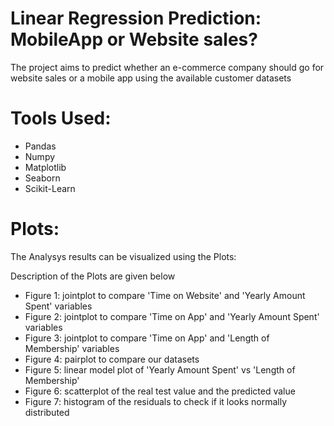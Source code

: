# Linear Regression Prediction: MobileApp or Website sales?
The project aims to predict whether an e-commerce company should go for website sales or a mobile app using the available customer datasets

# Tools Used:
* Pandas
* Numpy
* Matplotlib
* Seaborn
* Scikit-Learn

# Plots:
The Analysys results can be visualized using the Plots: 

Description of the Plots are given below
* Figure 1: jointplot to compare 'Time on Website' and 'Yearly Amount Spent' variables
* Figure 2: jointplot to compare 'Time on App' and 'Yearly Amount Spent' variables
* Figure 3: jointplot to compare 'Time on App' and 'Length of Membership' variables
* Figure 4: pairplot to compare our datasets
* Figure 5: linear model plot of 'Yearly Amount Spent' vs 'Length of Membership'
* Figure 6: scatterplot of the real test value and the predicted value
* Figure 7: histogram of the residuals to check if it looks normally distributed 
